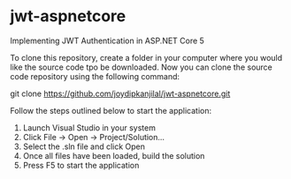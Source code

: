 # jwt-aspnetcore
Implementing JWT Authentication in ASP.NET Core 5

To clone this repository, create a folder in your computer where you would like the source code tpo be downloaded. Now you can clone the source code repository using the following command:

git clone https://github.com/joydipkanjilal/jwt-aspnetcore.git 

Follow the steps outlined below to start the application:

1. Launch Visual Studio in your system
2. Click File -> Open -> Project/Solution...
3. Select the .sln file and click Open
4. Once all files have been loaded, build the solution
5. Press F5 to start the application
